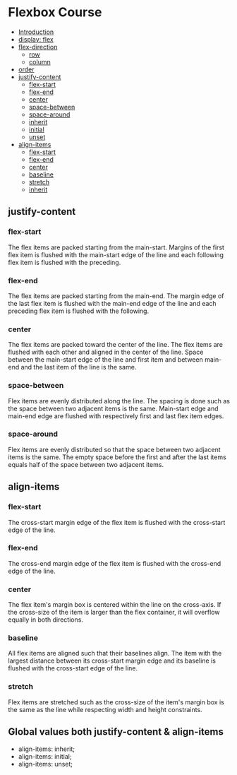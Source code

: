 # Flexbox Course

* [Introduction]()
* [display: flex]()
* [flex-direction]()
  * [row]()
  * [column]()
* [order]()
* [justify-content](#justify-content)
  * [flex-start]()
  * [flex-end]()
  * [center]()
  * [space-between]()
  * [space-around]()
  * [inherit]()
  * [initial]()
  * [unset]()
* [align-items]()
  * [flex-start]()
  * [flex-end]()
  * [center]()
  * [baseline]()
  * [stretch]()
  * [inherit]()


## justify-content
### flex-start
The flex items are packed starting from the main-start. Margins of the first flex item is flushed with the main-start edge of the line and each following flex item is flushed with the preceding.

### flex-end
The flex items are packed starting from the main-end. The margin edge of the last flex item is flushed with the main-end edge of the line and each preceding flex item is flushed with the following.

### center
The flex items are packed toward the center of the line. The flex items are flushed with each other and aligned in the center of the line. Space between the main-start edge of the line and first item and between main-end and the last item of the line is the same.

### space-between
Flex items are evenly distributed along the line. The spacing is done such as the space between two adjacent items is the same. Main-start edge and main-end edge are flushed with respectively first and last flex item edges.

### space-around
Flex items are evenly distributed so that the space between two adjacent items is the same. The empty space before the first and after the last items equals half of the space between two adjacent items.

## align-items
### flex-start
The cross-start margin edge of the flex item is flushed with the cross-start edge of the line.

### flex-end
The cross-end margin edge of the flex item is flushed with the cross-end edge of the line.

### center
The flex item's margin box is centered within the line on the cross-axis. If the cross-size of the item is larger than the flex container, it will overflow equally in both directions.

### baseline
All flex items are aligned such that their baselines align. The item with the largest distance between its cross-start margin edge and its baseline is flushed with the cross-start edge of the line.

### stretch
Flex items are stretched such as the cross-size of the item's margin box is the same as the line while respecting width and height constraints.

## Global values both justify-content & align-items
* align-items: inherit;
* align-items: initial;
* align-items: unset;

